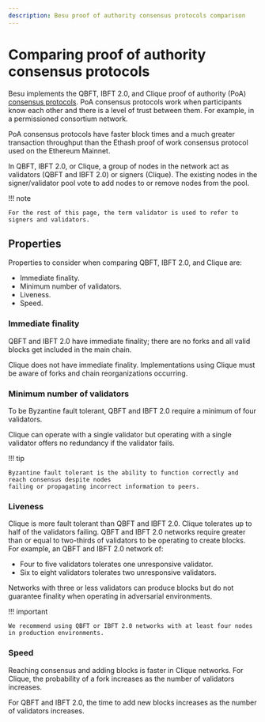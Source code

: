 ```yaml
---
description: Besu proof of authority consensus protocols comparison
---
```


# Comparing proof of authority consensus protocols

Besu implements the QBFT, IBFT 2.0, and Clique proof of authority (PoA) [consensus protocols](../how-to/configure/consensus/index.md).
PoA consensus protocols work when participants know each other and there is a level of trust
between them. For example, in a permissioned consortium network.

PoA consensus protocols have faster block times and a much greater transaction
throughput than the Ethash proof of work consensus protocol used on the Ethereum Mainnet.

In QBFT, IBFT 2.0, or Clique, a group of nodes in the network act as validators (QBFT and IBFT 2.0) or signers (Clique).
The existing nodes in the signer/validator pool vote to add nodes to or remove nodes from the pool.

!!! note

    For the rest of this page, the term validator is used to refer to signers and validators.

## Properties

Properties to consider when comparing QBFT, IBFT 2.0, and Clique are:

* Immediate finality.
* Minimum number of validators.
* Liveness.
* Speed.

### Immediate finality

QBFT and IBFT 2.0 have immediate finality; there are no forks and all valid blocks get
included in the main chain.

Clique does not have immediate finality. Implementations using Clique must be aware of forks and
chain reorganizations occurring.

### Minimum number of validators

To be Byzantine fault tolerant, QBFT and IBFT 2.0 require a minimum of four validators.

Clique can operate with a single validator but operating with a single validator offers no
redundancy if the validator fails.

!!! tip

    Byzantine fault tolerant is the ability to function correctly and reach consensus despite nodes
    failing or propagating incorrect information to peers.

### Liveness

Clique is more fault tolerant than QBFT and IBFT 2.0. Clique tolerates up to half of the validators
failing. QBFT and IBFT 2.0 networks require greater than or equal to two-thirds of validators to be
operating to create blocks. For example, an QBFT and IBFT 2.0 network of:

* Four to five validators tolerates one unresponsive validator.
* Six to eight validators tolerates two unresponsive validators.

Networks with three or less validators can produce blocks but do not guarantee finality when
operating in adversarial environments.

!!! important

    We recommend using QBFT or IBFT 2.0 networks with at least four nodes in production environments.

### Speed

Reaching consensus and adding blocks is faster in Clique networks. For Clique, the probability of a
fork increases as the number of validators increases.

For QBFT and IBFT 2.0, the time to add new blocks increases as the number of validators increases.
